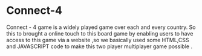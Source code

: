 # Connect-4
Connect - 4 game is a widely played game over each and every country. So this to brought a online touch to this board game by enabling users to have access to this game via a website ,so we basically used some HTML,CSS and JAVASCRIPT code to make this two player multiplayer game possible .
